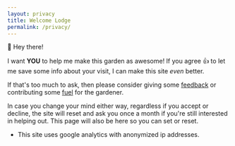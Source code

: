 ```yaml
---
layout: privacy
title: Welcome Lodge
permalink: /privacy/
---
```


👋 Hey there!

I want **YOU** to help me make this garden as awesome! If you agree 👍 to let me save some info about your visit, I can make this site _even_ better.

If that's too much to ask, then please consider giving some [feedback](https://github.com/manunamz/jekyll-bonsai/discussions/) or contributing some [fuel](https://ko-fi.com/manunamz/) for the gardener.

In case you change your mind either way, regardless if you accept or decline, the site will reset and ask you once a month if you're still interested in helping out. This page will also be here so you can set or reset.

- This site uses google analytics with anonymized ip addresses.
